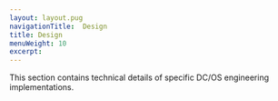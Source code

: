 ```yaml
---
layout: layout.pug
navigationTitle:  Design
title: Design
menuWeight: 10
excerpt:
---
```


<!-- This source repo for this topic is https://github.com/dcos/dcos-docs -->


This section contains technical details of specific DC/OS engineering implementations. 
